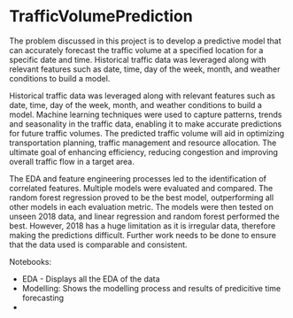 # TrafficVolumePrediction
The problem discussed in this project is to develop a predictive model that can accurately forecast the traffic volume at a specified location for a specific date and time. Historical traffic data was leveraged along with relevant features such as date, time, day of the week, month, and weather conditions to build a model.

Historical traffic data was leveraged along with relevant features such as date, time, day of the week, month, and weather conditions to build a model. Machine learning techniques were used to capture patterns, trends and seasonality in the traffic data, enabling it to make accurate predictions for future traffic volumes. The predicted traffic volume will aid in optimizing transportation planning, traffic management and resource allocation. The ultimate goal of enhancing efficiency, reducing congestion and improving overall traffic flow in a target area. 

The EDA and feature engineering processes led to the identification of correlated features. Multiple models were evaluated and compared. The random forest regression proved to be the best model, outperforming all other models in each evaluation metric. The models were then tested on unseen 2018 data, and linear regression and random forest performed the best. However, 2018 has a huge limitation as it is irregular data, therefore making the predictions difficult. Further work needs to be done to ensure that the data used is comparable and consistent.

Notebooks:
- EDA - Displays all the EDA of the data
- Modelling: Shows the modelling process and results of predicitive time forecasting
- 
